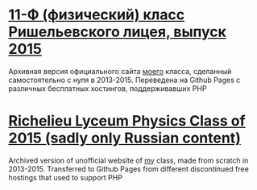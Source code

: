 # [11-Ф (физический) класс Ришельевского лицея, выпуск 2015](https://misharash.github.io/physrl/)
Архивная версия официального сайта [моего](https://misharash.github.io) класса, сделанный самостоятельно с нуля в 2013-2015. Переведена на Github Pages с различных бесплатных хостингов, поддерживавших PHP

# [Richelieu Lyceum Physics Class of 2015 (sadly only Russian content)](https://misharash.github.io/physrl/)
Archived version of unofficial website of [my](https://misharash.github.io) class, made from scratch in 2013-2015. Transferred to Github Pages from different discontinued free hostings that used to support PHP